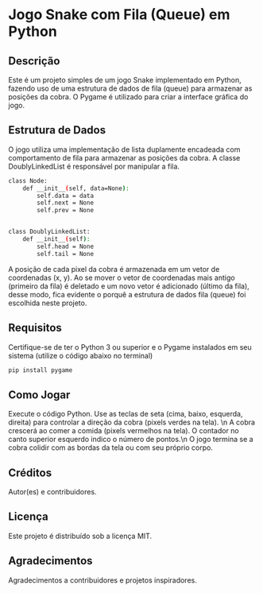 # Jogo Snake com Fila (Queue) em Python

## Descrição

Este é um projeto simples de um jogo Snake implementado em Python, fazendo uso de uma estrutura de dados de fila (queue) para armazenar as posições da cobra. O Pygame é utilizado para criar a interface gráfica do jogo.

## Estrutura de Dados

O jogo utiliza uma implementação de lista duplamente encadeada com comportamento de fila para armazenar as posições da cobra. A classe DoublyLinkedList é responsável por manipular a fila.

```bash
class Node:
    def __init__(self, data=None):
        self.data = data
        self.next = None
        self.prev = None


class DoublyLinkedList:
    def __init__(self):
        self.head = None
        self.tail = None
```
A posição de cada pixel da cobra é armazenada em um vetor de coordenadas (x, y). Ao se mover o vetor de coordenadas mais antigo (primeiro da fila) é deletado e um novo vetor é adicionado (último da fila), desse modo, fica evidente o porquê a estrutura de dados fila (queue) foi escolhida neste projeto.

## Requisitos

Certifique-se de ter o Python 3 ou superior e o Pygame instalados em seu sistema (utilize o código abaixo no terminal)

```bash
pip install pygame
```

## Como Jogar

Execute o código Python.
Use as teclas de seta (cima, baixo, esquerda, direita) para controlar a direção da cobra (pixels verdes na tela). \n
A cobra crescerá ao comer a comida (pixels vermelhos na tela). O contador no canto superior esquerdo indico o número de pontos.\n
O jogo termina se a cobra colidir com as bordas da tela ou com seu próprio corpo.


## Créditos

Autor(es) e contribuidores.

## Licença

Este projeto é distribuído sob a licença MIT.

## Agradecimentos

Agradecimentos a contribuidores e projetos inspiradores.
